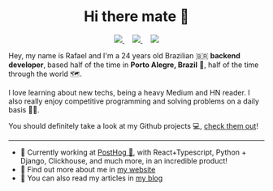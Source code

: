 <h1 align="center">Hi there mate 👋</h1>

<p align="center">
    <a href="https://br.op.gg/summoner/userName=tyg+yeux">
        <img src="https://img.shields.io/badge/lets%20play%20-%23FF0000.svg?&style=for-the-badge&logo=riot-games">
    </a>
    &nbsp;&nbsp;&nbsp;
    <a href="https://www.rafaaudibert.dev">
        <img src="https://img.shields.io/badge/My%20Website-%23ede215.svg?&style=for-the-badge">
    </a>
    &nbsp;&nbsp;&nbsp;
    <a href="https://linkedin.com/in/rbaudibert">
        <img src="https://img.shields.io/badge/follow%20me-%230077B5.svg?&style=for-the-badge&logo=linkedin">
    </a>
</p>

Hey, my name is Rafael and I'm a 24 years old Brazilian 🇧🇷 __backend developer__, based half of the time in __Porto Alegre, Brazil__ 🤠, half of the time through the world 🗺️.

I love learning about new techs, being a heavy Medium and HN reader. I also really enjoy competitive programming and solving problems on a daily basis 👨‍💻. 

You should definitely take a look at my Github projects 💻, [check them out](https://github.com/rafaeelaudibert?tab=repositories)!

---

* 💼 Currently working at [PostHog 🦔](https://posthog.com/), with React+Typescript, Python + Django, Clickhouse, and much more, in an incredible product! <br/>
* 🔖 Find out more about me in [my website](https://www.rafaaudibert.dev)<br/>
* 📝 You can also read my articles in [my blog](https://www.rafaaudibert.dev/blog)<br/>
